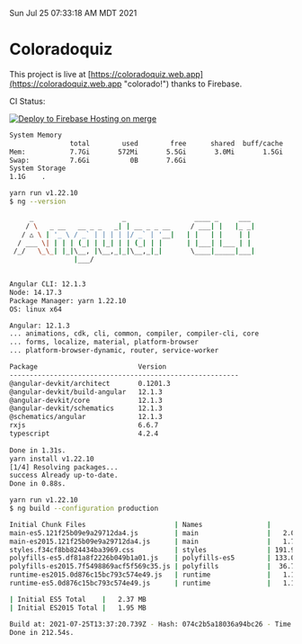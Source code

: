 Sun Jul 25 07:33:18 AM MDT 2021

# Coloradoquiz


This project is live at [https://coloradoquiz.web.app](https://coloradoquiz.web.app "colorado!") thanks to Firebase.

CI Status: 

[![Deploy to Firebase Hosting on merge](https://github.com/teamkushal/coloradoquiz/actions/workflows/firebase-hosting-merge.yml/badge.svg)](https://github.com/teamkushal/coloradoquiz/actions/workflows/firebase-hosting-merge.yml)

```bash
System Memory
               total        used        free      shared  buff/cache   available
Mem:           7.7Gi       572Mi       5.5Gi       3.0Mi       1.5Gi       6.8Gi
Swap:          7.6Gi          0B       7.6Gi
System Storage
1.1G	.
```
```bash
yarn run v1.22.10
$ ng --version

     _                      _                 ____ _     ___
    / \   _ __   __ _ _   _| | __ _ _ __     / ___| |   |_ _|
   / △ \ | '_ \ / _` | | | | |/ _` | '__|   | |   | |    | |
  / ___ \| | | | (_| | |_| | | (_| | |      | |___| |___ | |
 /_/   \_\_| |_|\__, |\__,_|_|\__,_|_|       \____|_____|___|
                |___/
    

Angular CLI: 12.1.3
Node: 14.17.3
Package Manager: yarn 1.22.10
OS: linux x64

Angular: 12.1.3
... animations, cdk, cli, common, compiler, compiler-cli, core
... forms, localize, material, platform-browser
... platform-browser-dynamic, router, service-worker

Package                         Version
---------------------------------------------------------
@angular-devkit/architect       0.1201.3
@angular-devkit/build-angular   12.1.3
@angular-devkit/core            12.1.3
@angular-devkit/schematics      12.1.3
@schematics/angular             12.1.3
rxjs                            6.6.7
typescript                      4.2.4
    
Done in 1.31s.
yarn install v1.22.10
[1/4] Resolving packages...
success Already up-to-date.
Done in 0.88s.
```
```bash
yarn run v1.22.10
$ ng build --configuration production

Initial Chunk Files                      | Names                |      Size
main-es5.121f25b09e9a29712da4.js         | main                 |   2.05 MB
main-es2015.121f25b09e9a29712da4.js      | main                 |   1.72 MB
styles.f34cf8bb824434ba3969.css          | styles               | 191.90 kB
polyfills-es5.df81a8f2226b049b1a01.js    | polyfills-es5        | 133.08 kB
polyfills-es2015.7f5498869acf5f569c35.js | polyfills            |  36.75 kB
runtime-es2015.0d876c15bc793c574e49.js   | runtime              |   1.15 kB
runtime-es5.0d876c15bc793c574e49.js      | runtime              |   1.15 kB

| Initial ES5 Total    |   2.37 MB
| Initial ES2015 Total |   1.95 MB

Build at: 2021-07-25T13:37:20.739Z - Hash: 074c2b5a18036a94bc26 - Time: 206106ms
Done in 212.54s.
```
